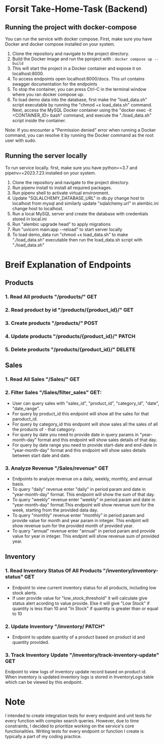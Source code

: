 # Forsit Take-Home-Task (Backend)
## Running the project with docker-compose

You can run the service with docker compose. First, make sure you have Docker and docker compose installed on your system.

1. Clone the repository and navigate to the project directory.
2. Build the Docker image and run the pproject with : `docker compose up --build`
3. This will start the project in a Docker container and expose it on localhost:8000.
4. To access endpoints open localhost:8000/docs. This url  contains swagger documentation for the endpoints
5. To stop the container, you can press Ctrl-C in the terminal window where you ran docker compose up.
6. To load demo data into the database, first make the "load_data.sh" script executable by running the "chmod +x load_data.sh" command. Next, access the MySQL Docker container using the "docker exec -it <CONTAINER_ID> bash" command, and execute the "./load_data.sh" script inside the container.

Note: If you encounter a "Permission denied" error when running a Docker command, you can resolve it by running the Docker command as the root user with sudo.


## Running the server locally

To run service locally. first, make sure you have python==3.7 and pipenv==2023.7.23 installed on your system.

1. Clone the repository and navigate to the project directory.
2. Run pipenv install to install all required packages.
3. Run pipenv shell to activate virtual environment.
4. Update "SQLALCHEMY_DATABASE_URL" in db.py change host to localhost from mysql and similarly update "sqlalchemy.url" in alembic.ini change host to localhost.
5. Run a local MySQL server and create the database with credentials stored in local.ini
6. Run "alembic upgrade head" to apply migrations
7. Run "uvicorn main:app --reload" to start server locally
8. To load demo_data run "chmod +x load_data.sh" to make "./load_data.sh" executable then run the load_data.sh script with "./load_data.sh"


# Breif Explanation of Endpoints

## Products
### 1. Read All products "/products/" GET
### 2. Read product by id "/products/{product_id}/" GET
### 3. Create products "/products/" POST
### 4. Update products "/products/{product_id}/" PATCH
### 5. Delete products "/products/{product_id}/" DELETE

## Sales
### 1. Read All Sales "/Sales/" GET
### 2. Filter Sales "/Sales/filter_sales" GET:
- User can query sales with "sales_id", "product_id", "category_id", "date", "date_range".
- For query by product_id  this  endpoint will show all the sales for that paroduct_id.
- For query by category_id this endpoint will show sales all the sales of all the products of - that category. 
- For query by date you need to provide date in query params in "year-month-day" format and this endpoint will show sales details of that day.
- For query by date range you need to provide start-date and end-date in "year-month-day" format and this endpoint will show sales details between start date and date.
### 3. Analyze Revenue "/Sales/revenue" GET
- Endpoints to analyze revenue on a daily, weekly, monthly, and annual basis.
- To query "daily" revenue enter "daily" in period param and date in "year-month-day" format. This endpoint will show the sum of that day.
- To query "weekly" revenue enter "weekly" in period param and date in "year-month-day" format.This endpoint will show revenue sum for the week, starting from the provided data day.
- To query "monthly" revenue enter "monthly" in period param and provide value for month and year param in integer. This endpint will show revenue sum for the provided month of provided year.
- To query "annual" revenue enter "annual" in period param and provide value for year in integer. This endpint will show revenue sum of provided year.

## Inventory
### 1. Read Inventory Status Of All Products "/inventory/inventory-status" GET
- Endpoint to view current inventory status for all products, including low stock alerts.
- If user provide value for "low_stock_threshold" it will calculate give status alert acording to value provide. Else it will give "Low Stock" if quantity is less than 10 and "In Stock" if quantity is greater than or equal to 10
### 2. Update Inventory "/inventory/ PATCH"
- Endpoint to update quantity of a product based on product id and quantity provided. 
### 3. Track Inventory Update "/inventory/track-inventory-update" GET
Endpoint to view logs of inventory update record based on product id. When inventory is updated inventory logs is stored in InventoryLogs table which can be viewed by this endpoint.

# Note
I intended to create integration tests for every endpoint and unit tests for every function with complex search queries. However, due to time constraints, I decided to prioritize working on the service's core functionalities. Writing tests for every endpoint or function I create is typically a part of my coding practice.